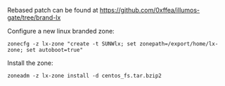 
Rebased patch can be found at
https://github.com/0xffea/illumos-gate/tree/brand-lx

Configure a new linux branded zone:
```shell
zonecfg -z lx-zone "create -t SUNWlx; set zonepath=/export/home/lx-zone; set autoboot=true"
```

Install the zone:
```shell
zoneadm -z lx-zone install -d centos_fs.tar.bzip2
```
